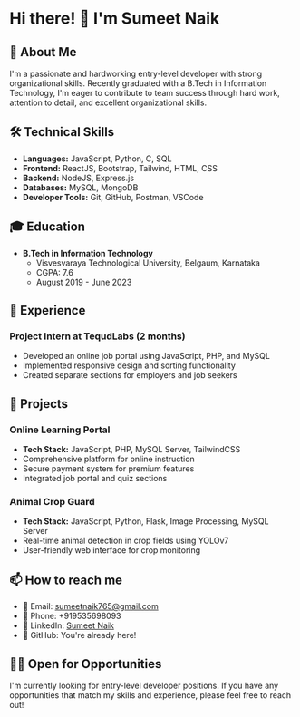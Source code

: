 # Hi there! 👋 I'm Sumeet Naik

## 🚀 About Me
I'm a passionate and hardworking entry-level developer with strong organizational skills. Recently graduated with a B.Tech in Information Technology, I'm eager to contribute to team success through hard work, attention to detail, and excellent organizational skills.

## 🛠 Technical Skills
- **Languages:** JavaScript, Python, C, SQL
- **Frontend:** ReactJS, Bootstrap, Tailwind, HTML, CSS
- **Backend:** NodeJS, Express.js
- **Databases:** MySQL, MongoDB
- **Developer Tools:** Git, GitHub, Postman, VSCode

## 🎓 Education
- **B.Tech in Information Technology**
  - Visvesvaraya Technological University, Belgaum, Karnataka
  - CGPA: 7.6
  - August 2019 - June 2023

## 💼 Experience
### Project Intern at TequdLabs (2 months)
- Developed an online job portal using JavaScript, PHP, and MySQL
- Implemented responsive design and sorting functionality
- Created separate sections for employers and job seekers

## 🚀 Projects

### Online Learning Portal
- **Tech Stack:** JavaScript, PHP, MySQL Server, TailwindCSS
- Comprehensive platform for online instruction
- Secure payment system for premium features
- Integrated job portal and quiz sections

### Animal Crop Guard
- **Tech Stack:** JavaScript, Python, Flask, Image Processing, MySQL Server
- Real-time animal detection in crop fields using YOLOv7
- User-friendly web interface for crop monitoring

## 📫 How to reach me
- 📧 Email: sumeetnaik765@gmail.com
- 📱 Phone: +919535698093
- 💼 LinkedIn: [Sumeet Naik](www.linkedin.com/in/sumeet-naik-569b75270)
- 🐙 GitHub: You're already here!

## 👨‍💻 Open for Opportunities
I'm currently looking for entry-level developer positions. If you have any opportunities that match my skills and experience, please feel free to reach out!
